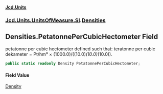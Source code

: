 #### [Jcd.Units](index.md 'index')
### [Jcd.Units.UnitsOfMeasure.SI](Jcd.Units.UnitsOfMeasure.SI.md 'Jcd.Units.UnitsOfMeasure.SI').[Densities](Densities.md 'Jcd.Units.UnitsOfMeasure.SI.Densities')

## Densities.PetatonnePerCubicHectometer Field

petatonne per cubic hectometer defined such that: teratonne per cubic dekameter = Pt/hm³ ×
(1000.0)/((10.0)*(10.0)*(10.0)).

```csharp
public static readonly Density PetatonnePerCubicHectometer;
```

#### Field Value
[Density](Density.md 'Jcd.Units.UnitTypes.Density')